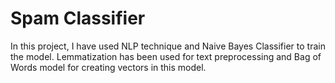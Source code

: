 # Spam Classifier

In this project, I have used NLP technique and Naive Bayes Classifier to train the model. Lemmatization has been used for text preprocessing and Bag of Words model for creating vectors in this model.
